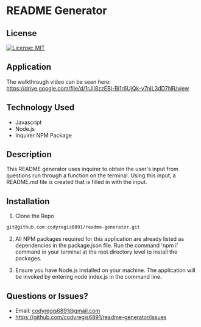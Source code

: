 # README Generator


## License

[![License: MIT](https://img.shields.io/badge/License-MIT-yellow.svg)](https://opensource.org/licenses/MIT)


## Application

The walkthrough video can be seen here:
https://drive.google.com/file/d/1rJII8zzEBl-Bi1r6UjQk-v7nIL3dD7NR/view

## Technology Used

* Javascript
* Node.js
* Inquirer NPM Package


## Description

This README generator uses inquirer to obtain the user's input from questions run through a function on the terminal.  Using this input, a README.md file is created that is filled in with the input.

## Installation

1. Clone the Repo
  ```sh
  git@github.com:codyregis6891/readme-generator.git
  ```
2. All NPM packages required for this application are already listed as dependencies in the package.json file. Run the command 'npm i' command in your terminal at the root    directory level to install the packages.

3. Ensure you have Node.js installed on your machine. The application will be invoked by entering node index.js in the command line.


## Questions or Issues?

* Email: codyregis6891@gmail.com
* https://github.com/codyregis6891/readme-generator/issues
